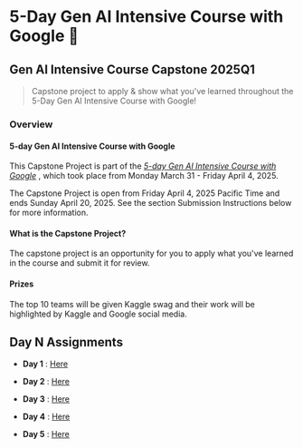 # 5-Day Gen AI Intensive Course with Google 🤗

## Gen AI Intensive Course Capstone 2025Q1

> Capstone project to apply & show what you've learned throughout the 5-Day Gen AI Intensive Course with Google!

### Overview

#### **5-day Gen AI Intensive Course with Google**

This Capstone Project is part of the *[5-day Gen AI Intensive Course with Google](https://rsvp.withgoogle.com/events/google-generative-ai-intensive_2025q1)* , which took place from Monday March 31 - Friday April 4, 2025.

The Capstone Project is open from Friday April 4, 2025 Pacific Time and ends Sunday April 20, 2025. See the section Submission Instructions below for more information.

#### **What is the Capstone Project?**

The capstone project is an opportunity for you to apply what you've learned in the course and submit it for review.

#### **Prizes**

The top 10 teams will be given Kaggle swag and their work will be highlighted by Kaggle and Google social media.

## Day N Assignments

- **Day 1** : [Here](./day-1/README.md)

- **Day 2** : [Here](./day-2/README.md)

- **Day 3** : [Here](./day-3/README.md)

- **Day 4** : [Here](./day-4/README.md)

- **Day 5** : [Here](./day-5/README.md)
